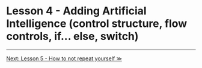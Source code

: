 # Lesson 4 - Adding Artificial Intelligence (control structure, flow controls, if... else, switch)

---

[Next: Lesson 5 - How to not repeat yourself ≫](lesson2.md)